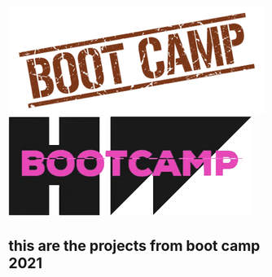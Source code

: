 ![](BOOTCAMP-APP/docs/bootcamp.jpg)
![](BOOTCAMP-APP/docs/giphy.gif)

# this are the projects from boot camp 2021 
